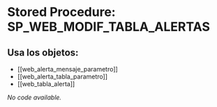 # Stored Procedure: SP_WEB_MODIF_TABLA_ALERTAS

## Usa los objetos:
- [[web_alerta_mensaje_parametro]]
- [[web_alerta_tabla_parametro]]
- [[web_tabla_alerta]]

*No code available.*
